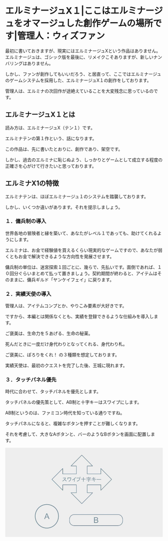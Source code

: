 

# エルミナージュX１|ここはエルミナージュをオマージュした創作ゲームの場所です|管理人：ウィズファン

最初に書いておきますが、現実にはエルミナージュXという作品はありません。エルミナージュは、ゴシック版を最後に、リメイクこそありますが、新しいナンバリングはありません。

しかし、ファンが創作してもいいだろう、と居直って、ここではエルミナージュのゲームシステムを採用した、エルミナージュX１の創作をしております。

管理人は、エルミナの次回作が途絶えていることを大変残念に思っているのです。

## エルミナージュX１とは

読み方は、エルミナージュX（テン１）です。

エルミナテンの第１作という、話になります。

この作品は、先に書いたとおりに、創作であり、架空です。

しかし、過去のエルミナに恥じぬよう、しっかりとゲームとして成立する程度の正確さを心がけて行きたいと思っております。

## エルミナX1の特徴

エルミナテンは、ほぼエルミナージュ１のシステムを踏襲しております。

しかし、いくつか違いがあります。それを提示しましょう。

### １．傭兵制の導入

世界各地の冒険者と縁を築いて、あなたがレベル１であっても、助けてくれるようにします。

エルミナは、お金で経験値を買えるくらい現実的なゲームですので、あなたが弱くともお金で解決できるような方向性を発展させます。

傭兵制の単位は、迷宮探索１回ごとに、幾らで、先払いです。面倒であれば、１０回分ぐらいまとめて払って置きましょう。契約期間が終わると、アイテムはそのままに、傭兵ギルド「ヤンケイフェイ」に戻ります。

### ２．実績天使の導入

管理人は、アイテムコンプとか、やりこみ要素が大好きです。

ですから、本編とは関係なくとも、実績を登録できるような仕組みを導入します。


ご褒美は、生命力を５あげる、生命の秘薬。

死んだときに一度だけ身代わりとなってくれる、身代わり札。

ご褒美に、ぽろりをくれ！
の３種類を想定しております。

実績天使は、最初のクエストを完了した後、王城に現れます。

### ３．タッチパネル優先

時代に合わせて、タッチパネルを優先とします。

タッチパネルの優先策として、AB制と十字キーはスワイプにします。

AB制というのは、ファミコン時代を知っている通りですね。

タッチパネルになると、複雑なボタンを押すことが難しくなります。

それを考慮して、大きなAボタンと、バーのようなBボタンを画面に配置します。

![タッチパネルを想定してAB制とスワイプ十字キー](https://raw.githubusercontent.com/hashsan/i/main/20240521_164701.jpg)
